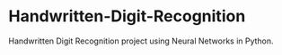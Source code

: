 # Handwritten-Digit-Recognition
Handwritten Digit Recognition project using Neural Networks in Python.
